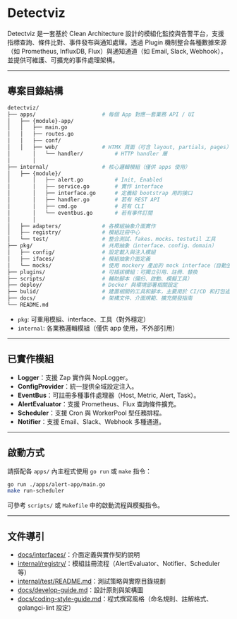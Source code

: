 # Detectviz

Detectviz 是一套基於 Clean Architecture 設計的模組化監控與告警平台，支援指標查詢、條件比對、事件發布與通知處理。透過 Plugin 機制整合各種數據來源（如 Prometheus, InfluxDB, Flux）與通知通道（如 Email, Slack, Webhook），並提供可維護、可擴充的事件處理架構。

---

## 專案目錄結構

```bash
detectviz/
├── apps/                     # 每個 App 對應一套業務 API / UI
│   ├── {module}-app/
│   │   ├── main.go
│   │   ├── routes.go
│   │   ├── conf/
│   │   ├── web/              # HTMX 頁面（可含 layout, partials, pages）
│		│   └── handler/          # HTTP handler 層
│		│
├── internal/                 # 核心邏輯模組（僅供 apps 使用）
│   ├── {module}/
│		│   ├── alert.go          # Init, Enabled
│		│   ├── service.go        # 實作 interface
│		│   ├── interface.go      # 定義給 bootstrap 用的接口
│		│   ├── handler.go        # 若有 REST API
│		│   ├── cmd.go            # 若有 CLI
│		│   └── eventbus.go       # 若有事件訂閱
│		│
│   ├── adapters/             # 各模組抽象介面實作
│   ├── registry/             # 模組註冊中心
│   └── test/                 # 整合測試、fakes、mocks、testutil 工具
├── pkg/                      # 共用抽象（interface、config、domain）
│   ├── config/               # 設定載入與注入模組
│   ├── ifaces/               # 模組抽象介面定義
│   └── mocks/                # 使用 mockery 產出的 mock interface（自動生成）
├── plugins/                  # 可插拔模組：可獨立引用、註冊、替換
├── scripts/                  # 輔助腳本（備份、啟動、模擬工具）
├── deploy/                   # Docker 與環境部署相關設定
├── bulid/                    # 建置相關的工具和腳本，主要用於 CI/CD 和打包過程
├── docs/                     # 架構文件、介面規範、擴充開發指南
└── README.md
```

- `pkg`: 可重用模組、interface、工具（對外穩定）
- `internal`: 各業務邏輯模組（僅供 app 使用，不外部引用）

---

## 已實作模組

- **Logger**：支援 Zap 實作與 NopLogger。
- **ConfigProvider**：統一提供全域設定注入。
- **EventBus**：可註冊多種事件處理器（Host, Metric, Alert, Task）。
- **AlertEvaluator**：支援 Prometheus、Flux 查詢條件擴充。
- **Scheduler**：支援 Cron 與 WorkerPool 型任務排程。
- **Notifier**：支援 Email、Slack、Webhook 多種通道。

---

## 啟動方式

請搭配各 `apps/` 內主程式使用 `go run` 或 `make` 指令：

```bash
go run ./apps/alert-app/main.go
make run-scheduler
```

可參考 `scripts/` 或 `Makefile` 中的啟動流程與模擬指令。

---

## 文件導引

- [docs/interfaces/](docs/interfaces/)：介面定義與實作契約說明
- [internal/registry/](internal/registry/)：模組註冊流程（AlertEvaluator、Notifier、Scheduler 等）
- [internal/test/README.md](internal/test/README.md)：測試策略與實際目錄規劃
- [docs/develop-guide.md](docs/develop-guide.md)：設計原則與架構圖
- [docs/coding-style-guide.md](docs/coding-style-guide.md)：程式撰寫風格（命名規則、註解格式、golangci-lint 設定）
